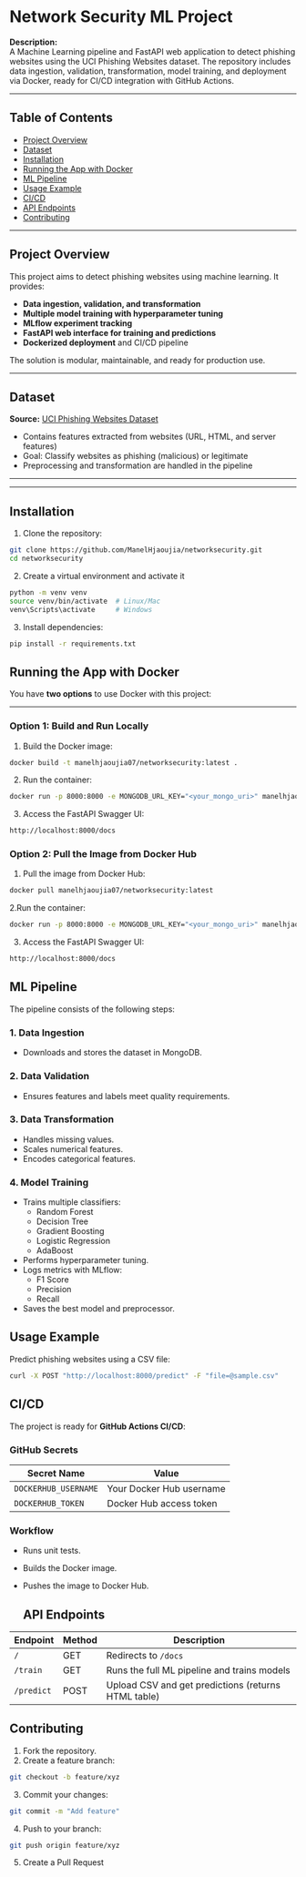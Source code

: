 # Network Security ML Project
  
**Description:**  
A Machine Learning pipeline and FastAPI web application to detect phishing websites using the UCI Phishing Websites dataset. The repository includes data ingestion, validation, transformation, model training, and deployment via Docker, ready for CI/CD integration with GitHub Actions.  

---

## Table of Contents

- [Project Overview](#project-overview)  
- [Dataset](#dataset)    
- [Installation](#installation)  
- [Running the App with Docker](#running-the-app-with-docker)  
- [ML Pipeline](#ml-pipeline)
- [Usage Example](#usage-example)
- [CI/CD](#cicd)  
- [API Endpoints](#api-endpoints)  
- [Contributing](#contributing)   

---

## Project Overview

This project aims to detect phishing websites using machine learning. It provides:  

- **Data ingestion, validation, and transformation**  
- **Multiple model training with hyperparameter tuning**  
- **MLflow experiment tracking**  
- **FastAPI web interface for training and predictions**  
- **Dockerized deployment** and CI/CD pipeline  

The solution is modular, maintainable, and ready for production use.

---

## Dataset

**Source:** [UCI Phishing Websites Dataset](https://archive.ics.uci.edu/dataset/327/phishing+websites)  

- Contains features extracted from websites (URL, HTML, and server features)  
- Goal: Classify websites as phishing (malicious) or legitimate  
- Preprocessing and transformation are handled in the pipeline  

---


---

## Installation

1. Clone the repository:

```bash
git clone https://github.com/ManelHjaoujia/networksecurity.git
cd networksecurity
```

2. Create a virtual environment and activate it
```bash
python -m venv venv         
source venv/bin/activate  # Linux/Mac           
venv\Scripts\activate     # Windows
```

3. Install dependencies:
```bash
pip install -r requirements.txt
```

## Running the App with Docker

You have **two options** to use Docker with this project:

---

### **Option 1: Build and Run Locally**

1. Build the Docker image:
```bash
docker build -t manelhjaoujia07/networksecurity:latest .
```

2. Run the container:
```bash
docker run -p 8000:8000 -e MONGODB_URL_KEY="<your_mongo_uri>" manelhjaoujia07/networksecurity:latest
```

3. Access the FastAPI Swagger UI:
```bash
http://localhost:8000/docs
```

### **Option 2: Pull the Image from Docker Hub**

1. Pull the image from Docker Hub:
```bash
docker pull manelhjaoujia07/networksecurity:latest
```

2.Run the container:
```bash
docker run -p 8000:8000 -e MONGODB_URL_KEY="<your_mongo_uri>" manelhjaoujia07/networksecurity:latest
```

3. Access the FastAPI Swagger UI:
```bash
http://localhost:8000/docs
```

## ML Pipeline

The pipeline consists of the following steps:

### 1. Data Ingestion
- Downloads and stores the dataset in MongoDB.

### 2. Data Validation
- Ensures features and labels meet quality requirements.

### 3. Data Transformation
- Handles missing values.
- Scales numerical features.
- Encodes categorical features.

### 4. Model Training
- Trains multiple classifiers:
  - Random Forest
  - Decision Tree
  - Gradient Boosting
  - Logistic Regression
  - AdaBoost
- Performs hyperparameter tuning.
- Logs metrics with MLflow:
  - F1 Score
  - Precision
  - Recall
- Saves the best model and preprocessor.

## Usage Example

Predict phishing websites using a CSV file:
```bash
curl -X POST "http://localhost:8000/predict" -F "file=@sample.csv"
```

## CI/CD

The project is ready for **GitHub Actions CI/CD**:

### GitHub Secrets

| Secret Name        | Value                          |
|-------------------|--------------------------------|
| `DOCKERHUB_USERNAME` | Your Docker Hub username       |
| `DOCKERHUB_TOKEN`    | Docker Hub access token       |

### Workflow

- Runs unit tests.
- Builds the Docker image.
- Pushes the image to Docker Hub.

  ## API Endpoints

| Endpoint    | Method | Description                                           |
|------------|--------|-------------------------------------------------------|
| `/`        | GET    | Redirects to `/docs`                                  |
| `/train`   | GET    | Runs the full ML pipeline and trains models          |
| `/predict` | POST   | Upload CSV and get predictions (returns HTML table)  |

## Contributing

1. Fork the repository.  
2. Create a feature branch:
```bash
git checkout -b feature/xyz
```
3. Commit your changes:
```bash
git commit -m "Add feature"
```
4. Push to your branch:
 ```bash
git push origin feature/xyz
```
5. Create a Pull Request


